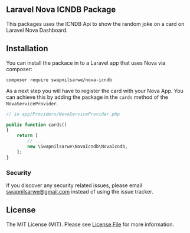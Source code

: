 ## Laravel Nova ICNDB Package
This packages uses the ICNDB Api to show the random joke on a card on Laravel Nova Dashboard.



## Installation
You can install the packace in to a Laravel app that uses Nova via composer:
```
composer require swapnilsarwe/nova-icndb
```

As a next step you will have to register the card with your Nova App. You can achieve this by adding the package in the `cards` method of the `NovaServiceProvider`.

```php
// in app/Providers/NovaServiceProvider.php

public function cards()
{
    return [
        // ...
        new \Swapnilsarwe\NovaIcndb\NovaIcndb,
    ];
}
```

### Security

If you discover any security related issues, please email swapnilsarwe@gmail.com instead of using the issue tracker.

## License

The MIT License (MIT). Please see [License File](LICENSE.md) for more information.
